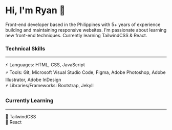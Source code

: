 <h1>Hi, I'm Ryan 👋</h1>

<p>Front-end developer based in the Philippines with 5+ years of experience building and maintaining responsive websites. I'm passionate about learning new front-end techniques. Currently learning TailwindCSS & React.</p>

<h3>Technical Skills</h3>
<hr>
⚡ Languages: HTML, CSS, JavaScript<br>
⚡ Tools: Git, Microsoft Visual Studio Code, Figma, Adobe Photoshop, Adobe Illustrator, Adobe InDesign<br>
⚡ Libraries/Frameworks: Bootstrap, Jekyll

<h3>Currently Learning</h3>
<hr>
🌱 TailwindCSS<br>
🌱 React

<!--
**ryandayalo/ryandayalo** is a ✨ _special_ ✨ repository because its `README.md` (this file) appears on your GitHub profile.

Here are some ideas to get you started:

- 🔭 I’m currently working on ...
- 🌱 I’m currently learning ...
- 👯 I’m looking to collaborate on ...
- 🤔 I’m looking for help with ...
- 💬 Ask me about ...
- 📫 How to reach me: ...
- 😄 Pronouns: ...
- ⚡ Fun fact: ...
-->
